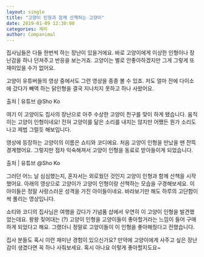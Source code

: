 ```yaml
---
layout: single
title: "고양이 인형과 함께 산책하는 고양이"
date: 2019-01-09 12:30:00
categories: 재미
author: Companimal
---
```


집사님들은 다들 한번씩 하는 장난이 있을거에요. 바로 고양이에게 이상한 인형이나 장난감을 하나 던져주고 반응을 보는거죠. 고양이는 별로 안좋아하겠지만 그게 그렇게 또 재미있을 수가 없어요.

고양이 유튜버들의 영상 중에서도 그런 영상을 종종 볼 수 있죠. 저도 얼마 전에 다이소에 갔다가 빼액 하는 닭인형을 결국 지나치지 못하고 하나 사왔어요.

출처 | 유튜브 @Sho Ko

여기 이 고양이도 집사의 장난으로 아주 수상한 고양이 친구를 맞이 하게 됐습니다. 움직이는 고양이 인형이네요! 전혀 고양이를 닮은 소리를 내지는 않지만 어쨌든 뭔가 소리도 나고 제법 그럴듯 해보입니다.

영상에 등장하는 고양이의 이름은 쇼티와 코디에요. 처음 고양이 인형을 만났을 땐 잔뜩 경계했어요. 그렇지만 점차 익숙해져서 고양이 인형을 동료로 받아들이게 되었습니다.

출처 | 유튜브 @Sho Ko

그러던 어느 날 심심했는지, 혼자서는 외로웠던 것인지 고양이 인형과 함께 산책을 시작했어요. 아래의 영상으로 고양이가 고양이 인형이랑 산책하는 모습을 구경해보세요. 이 아이들은 정말 사랑스러운 성격을 가진 아이들이네요. 바라보기만 해도 하루의 고단함이 싹 풀리는 영상입니다.

쇼티와 코디의 집사님은 여행을 갔다가 기념품 샵에서 우연히 이 고양이 인형을 발견했었는데요. 왕왕 짖어대는 (?) 고양이 인형을 고양이들이 좋아할거라는 느낌이 들어 구매하게 되었다고 해요. 그랬더니 정말로 고양이들이 이 인형을 좋아해줬다고 전했습니다.

집사 분들도 혹시 이런 재미난 경험이 있으신가요? 만약에 고양이에게 사주고 싶은 장난감이 생겼다면 꼭 하나 사줘보세요. 혹시 아나요 이렇게 좋아할지도요~
